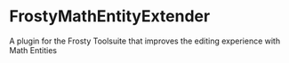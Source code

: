# FrostyMathEntityExtender
A plugin for the Frosty Toolsuite that improves the editing experience with Math Entities
